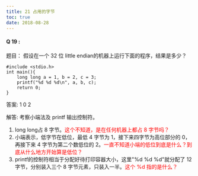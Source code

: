 ```yaml
---
title: 21 占用的字节
toc: true
date: 2018-08-28
---
```






#### Q 19 :

题目：
假设在一个 32 位 little endian的机器上运行下面的程序，结果是多少？

```
#include <stdio.h>
int main(){
    long long a = 1, b = 2, c = 3;
    printf("%d %d %d\n", a, b, c);
    return 0;
}
```

答案:
1
0
2

解答:
考察小端法及 printf 输出控制符。
1. long long占 8 字节。<span style="color:red;">这个不知道，是在任何机器上都占 8 字节吗？</span>
2. 小端表示，低字节在低位，最低 4 字节为 1，接下来四字节为高位部分的 0，再接下来 4 字节为第二个数低位的 2。<span style="color:red;">一直不知道小端的低位到底是什么？到底从什么地方开始算是低位？</span>
3. printf的控制符相当于分配好待打印容器大小，这里"%d %d %d"就分配了 12 字节，分别装入三个 8 字节元素，只装入一半。<span style="color:red;">这个 %d 指的是什么？</span>
